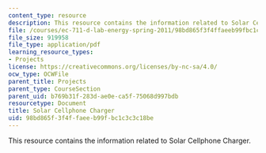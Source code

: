 ```yaml
---
content_type: resource
description: This resource contains the information related to Solar Cellphone Charger.
file: /courses/ec-711-d-lab-energy-spring-2011/98bd865f3f4ffaeeb99fbc1c3c3c18be_MITEC_711S11_proj_rptchrg.pdf
file_size: 919958
file_type: application/pdf
learning_resource_types:
- Projects
license: https://creativecommons.org/licenses/by-nc-sa/4.0/
ocw_type: OCWFile
parent_title: Projects
parent_type: CourseSection
parent_uid: b769b31f-283d-ae0e-ca5f-75068d997bdb
resourcetype: Document
title: Solar Cellphone Charger
uid: 98bd865f-3f4f-faee-b99f-bc1c3c3c18be
---
```

This resource contains the information related to Solar Cellphone Charger.
